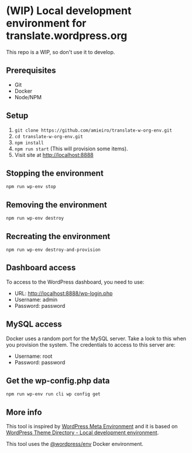 # (WIP) Local development environment for translate.wordpress.org

This repo is a WIP, so don't use it to develop.

## Prerequisites
- Git
- Docker
- Node/NPM

## Setup
1. `git clone https://github.com/amieiro/translate-w-org-env.git`
2. `cd translate-w-org-env.git`
3. `npm install`
4. `npm run start` (This will provision some items).
5. Visit site at <a href="http://localhost:8888" target="_blank"> http://localhost:8888 </a>

## Stopping the environment
`npm run wp-env stop`

## Removing the environment
`npm run wp-env destroy`

## Recreating the environment
`npm run wp-env destroy-and-provision`

## Dashboard access
To access to the WordPress dashboard, you need to use:
- URL: <a href="http://localhost:8888/wp-login.php" target="_blank"> http://localhost:8888/wp-login.php </a>
- Username: admin
- Password: password

## MySQL access
Docker uses a random port for the MySQL server. Take a look to this when you provision the 
system. The credentials to access to this server are:
- Username: root
- Password: password

## Get the wp-config.php data
`npm run wp-env run cli wp config get`

## More info

This tool is inspired by [WordPress Meta Environment](https://github.com/WordPress/meta-environment) and it is based on 
[WordPress Theme Directory - Local development environment](https://github.com/WordPress/theme-directory-env).

This tool uses the [@wordpress/env](https://developer.wordpress.org/block-editor/reference-guides/packages/packages-env/)
Docker environment.